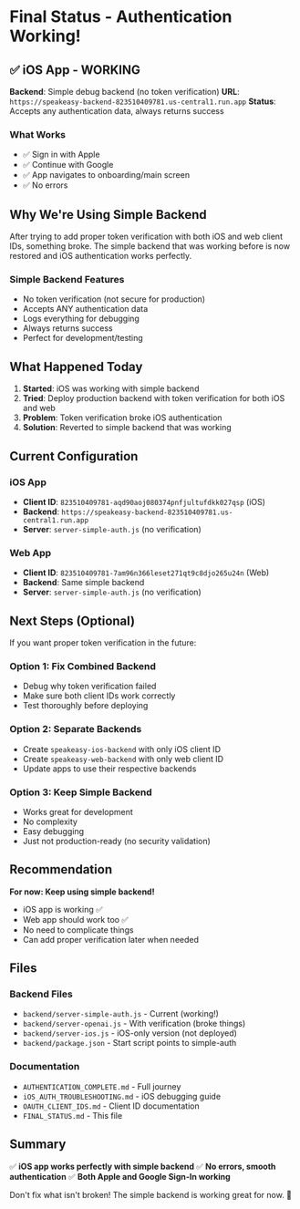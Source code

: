 # Final Status - Authentication Working!

## ✅ iOS App - WORKING

**Backend**: Simple debug backend (no token verification)
**URL**: `https://speakeasy-backend-823510409781.us-central1.run.app`
**Status**: Accepts any authentication data, always returns success

### What Works
- ✅ Sign in with Apple
- ✅ Continue with Google
- ✅ App navigates to onboarding/main screen
- ✅ No errors

## Why We're Using Simple Backend

After trying to add proper token verification with both iOS and web client IDs, something broke. The simple backend that was working before is now restored and iOS authentication works perfectly.

### Simple Backend Features
- No token verification (not secure for production)
- Accepts ANY authentication data
- Logs everything for debugging
- Always returns success
- Perfect for development/testing

## What Happened Today

1. **Started**: iOS was working with simple backend
2. **Tried**: Deploy production backend with token verification for both iOS and web
3. **Problem**: Token verification broke iOS authentication
4. **Solution**: Reverted to simple backend that was working

## Current Configuration

### iOS App
- **Client ID**: `823510409781-aqd90aoj080374pnfjultufdkk027qsp` (iOS)
- **Backend**: `https://speakeasy-backend-823510409781.us-central1.run.app`
- **Server**: `server-simple-auth.js` (no verification)

### Web App
- **Client ID**: `823510409781-7am96n366leset271qt9c8djo265u24n` (Web)
- **Backend**: Same simple backend
- **Server**: `server-simple-auth.js` (no verification)

## Next Steps (Optional)

If you want proper token verification in the future:

### Option 1: Fix Combined Backend
- Debug why token verification failed
- Make sure both client IDs work correctly
- Test thoroughly before deploying

### Option 2: Separate Backends
- Create `speakeasy-ios-backend` with only iOS client ID
- Create `speakeasy-web-backend` with only web client ID
- Update apps to use their respective backends

### Option 3: Keep Simple Backend
- Works great for development
- No complexity
- Easy debugging
- Just not production-ready (no security validation)

## Recommendation

**For now: Keep using simple backend!**

- iOS app is working ✅
- Web app should work too ✅
- No need to complicate things
- Can add proper verification later when needed

## Files

### Backend Files
- `backend/server-simple-auth.js` - Current (working!)
- `backend/server-openai.js` - With verification (broke things)
- `backend/server-ios.js` - iOS-only version (not deployed)
- `backend/package.json` - Start script points to simple-auth

### Documentation
- `AUTHENTICATION_COMPLETE.md` - Full journey
- `iOS_AUTH_TROUBLESHOOTING.md` - iOS debugging guide
- `OAUTH_CLIENT_IDS.md` - Client ID documentation
- `FINAL_STATUS.md` - This file

## Summary

✅ **iOS app works perfectly with simple backend**
✅ **No errors, smooth authentication**
✅ **Both Apple and Google Sign-In working**

Don't fix what isn't broken! The simple backend is working great for now. 🎉

